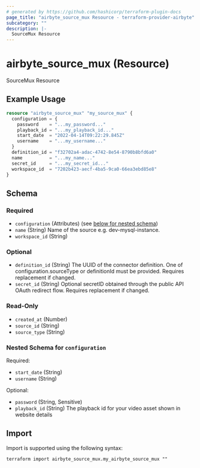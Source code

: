 ```yaml
---
# generated by https://github.com/hashicorp/terraform-plugin-docs
page_title: "airbyte_source_mux Resource - terraform-provider-airbyte"
subcategory: ""
description: |-
  SourceMux Resource
---
```


# airbyte_source_mux (Resource)

SourceMux Resource

## Example Usage

```terraform
resource "airbyte_source_mux" "my_source_mux" {
  configuration = {
    password    = "...my_password..."
    playback_id = "...my_playback_id..."
    start_date  = "2022-04-14T09:22:29.845Z"
    username    = "...my_username..."
  }
  definition_id = "f32702a4-adac-4742-8e54-8790b8bfd6a0"
  name          = "...my_name..."
  secret_id     = "...my_secret_id..."
  workspace_id  = "7202b423-aecf-4ba5-9ca0-66ea3ebd85e8"
}
```

<!-- schema generated by tfplugindocs -->
## Schema

### Required

- `configuration` (Attributes) (see [below for nested schema](#nestedatt--configuration))
- `name` (String) Name of the source e.g. dev-mysql-instance.
- `workspace_id` (String)

### Optional

- `definition_id` (String) The UUID of the connector definition. One of configuration.sourceType or definitionId must be provided. Requires replacement if changed.
- `secret_id` (String) Optional secretID obtained through the public API OAuth redirect flow. Requires replacement if changed.

### Read-Only

- `created_at` (Number)
- `source_id` (String)
- `source_type` (String)

<a id="nestedatt--configuration"></a>
### Nested Schema for `configuration`

Required:

- `start_date` (String)
- `username` (String)

Optional:

- `password` (String, Sensitive)
- `playback_id` (String) The playback id for your video asset shown in website details

## Import

Import is supported using the following syntax:

```shell
terraform import airbyte_source_mux.my_airbyte_source_mux ""
```
